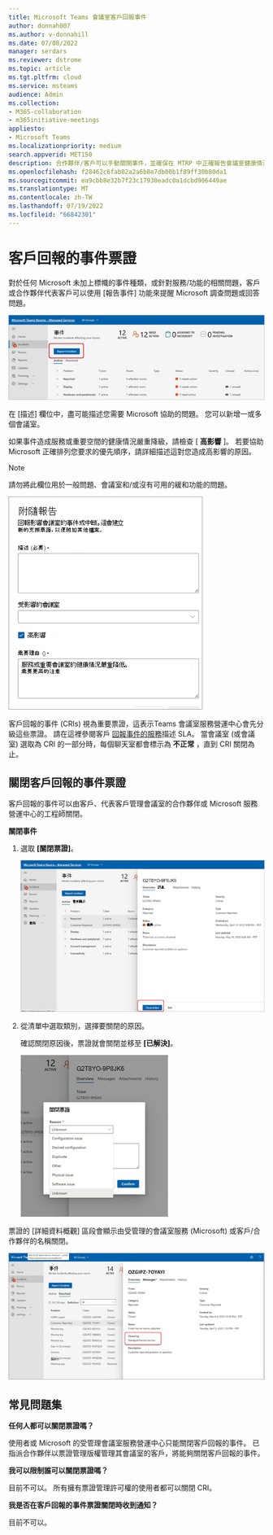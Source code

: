```yaml
---
title: Microsoft Teams 會議室客戶回報事件
author: donnah007
ms.author: v-donnahill
ms.date: 07/08/2022
manager: serdars
ms.reviewer: dstrome
ms.topic: article
ms.tgt.pltfrm: cloud
ms.service: msteams
audience: Admin
ms.collection:
- M365-collaboration
- m365initiative-meetings
appliesto:
- Microsoft Teams
ms.localizationpriority: medium
search.appverid: MET150
description: 合作夥伴/客戶可以手動關閉事件，並確保在 MTRP 中正確報告會議室健康情況。
ms.openlocfilehash: f28462c6fab02a2a6b8e7db00b1f89ff30b80da1
ms.sourcegitcommit: ea9cbb8e32b7f23c17930eadc0a1dcbd906449ae
ms.translationtype: MT
ms.contentlocale: zh-TW
ms.lasthandoff: 07/19/2022
ms.locfileid: "66842301"
---
```

# <a name="customer-reported-incident-tickets"></a>客戶回報的事件票證

對於任何 Microsoft 未加上標幟的事件種類，或針對服務/功能的相關問題，客戶或合作夥伴代表客戶可以使用 [報告事件] 功能來提醒 Microsoft 調查問題或回答問題。

![事件>報告事件的螢幕擷取畫面](../media/customer-reported-incidents-001.png)

在 [描述] 欄位中，盡可能描述您需要 Microsoft 協助的問題。 您可以新增一或多個會議室。

如果事件造成服務或重要空間的健康情況嚴重降級，請檢查 [  **高影響** ]。 若要協助 Microsoft 正確排列您要求的優先順序，請詳細描述這對您造成高影響的原因。

> [!NOTE]
> 請勿將此欄位用於一般問題、會議室和/或沒有可用的緩和功能的問題。

![受影響附隨報告會議室的螢幕擷取畫面](../media/customer-reported-incidents-002.png)

客戶回報的事件 (CRIs) 視為重要票證，這表示Teams 會議室服務營運中心會先分級這些票證。 請在這裡參閱客戶 [回報事件的服務](microsoft-teams-rooms-premium.md)描述 SLA。 當會議室 (或會議室) 選取為 CRI 的一部分時，每個聊天室都會標示為 **不正常** ，直到 CRI 關閉為止。

## <a name="closing-customer-reported-incident-tickets"></a>關閉客戶回報的事件票證

客戶回報的事件可以由客戶、代表客戶管理會議室的合作夥伴或 Microsoft 服務營運中心的工程師關閉。

**關閉事件**

1. 選取 **[關閉票證]**。

   ![事件概觀詳細資料的螢幕擷取畫面](../media/customer-reported-incidents-003.png)

1. 從清單中選取類別，選擇要關閉的原因。

   確認關閉原因後，票證就會關閉並移至 **[已解決]**。

   ![關閉票證的螢幕擷取畫面](../media/customer-reported-incidents-004.png)

票證的 [詳細資料概觀] 區段會顯示由受管理的會議室服務 (Microsoft) 或客戶/合作夥伴的名稱關閉。  

 ![關閉票證之人員的螢幕擷取畫面 ](../media/customer-reported-incidents-005.png)

## <a name="faq"></a>常見問題集

**任何人都可以關閉票證嗎？**

使用者或 Microsoft 的受管理會議室服務營運中心只能關閉客戶回報的事件。 已指派合作夥伴以票證管理版權管理其會議室的客戶，將能夠關閉客戶回報的事件。

**我可以限制誰可以關閉票證嗎？**

目前不可以。 所有擁有票證管理許可權的使用者都可以關閉 CRI。

**我是否在客戶回報的事件票證關閉時收到通知？**

目前不可以。